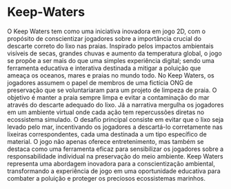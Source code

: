 # Keep-Waters
O Keep Waters tem como uma iniciativa inovadora em jogo 2D, com o propósito de conscientizar jogadores sobre a importância crucial do descarte correto do lixo nas praias. Inspirado pelos impactos ambientais visíveis de secas, grandes chuvas e aumento da temperatura global, o jogo se propõe a ser mais do que uma simples experiência digital; sendo uma ferramenta educativa e interativa destinada a mitigar a poluição que ameaça os oceanos, mares e praias no mundo todo.
No Keep Waters, os jogadores assumem o papel de membros de uma fictícia ONG de preservação que se voluntariaram para um projeto de limpeza de praia. O objetivo é manter a praia sempre limpa e evitar a contaminação do mar através do descarte adequado do lixo. Já a narrativa mergulha os jogadores em um ambiente virtual onde cada ação tem repercussões diretas no ecossistema simulado.
O desafio principal consiste em evitar que o lixo seja levado pelo mar, incentivando os jogadores a descartá-lo corretamente nas lixeiras correspondentes, cada uma destinada a um tipo específico de material. O jogo não apenas oferece entretenimento, mas também se destaca como uma ferramenta eficaz para sensibilizar os jogadores sobre a responsabilidade individual na preservação do meio ambiente. Keep Waters representa uma abordagem inovadora para a conscientização ambiental, transformando a experiência de jogo em uma oportunidade educativa para combater a poluição e proteger os preciosos ecossistemas marinhos.

